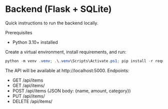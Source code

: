 # Backend (Flask + SQLite)

Quick instructions to run the backend locally.

Prerequisites
- Python 3.10+ installed

Create a virtual environment, install requirements, and run:

```powershell
python -m venv .venv; .\.venv\Scripts\Activate.ps1; pip install -r requirements.txt; python app.py
```

The API will be available at http://localhost:5000. Endpoints:
- GET /api/items
- GET /api/items/<id>
- POST /api/items  (JSON body: {name, amount, category})
- PUT /api/items/<id>
- DELETE /api/items/<id>
